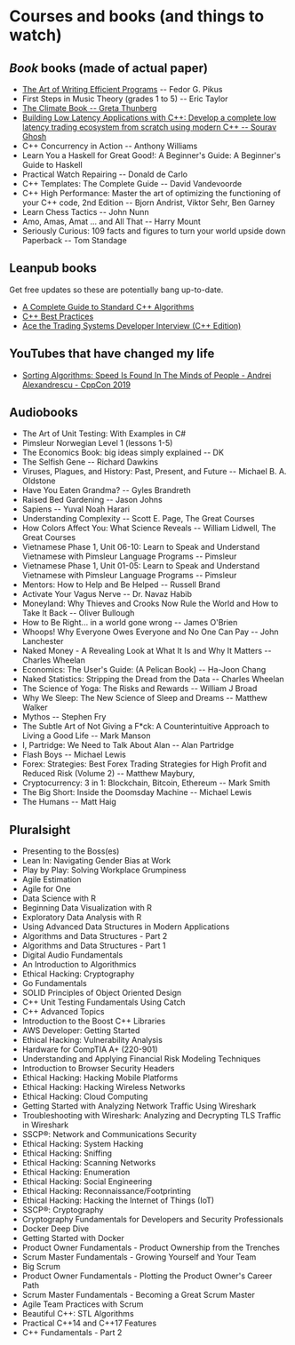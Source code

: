 # Courses and books (and things to watch)

## _Book_ books (made of actual paper)

- [The Art of Writing Efficient Programs](https://www.amazon.co.uk/Art-Writing-Efficient-Programs-optimizations/dp/1800208111/) -- Fedor G. Pikus
- First Steps in Music Theory (grades 1 to 5) -- Eric Taylor
- [The Climate Book -- Greta Thunberg](https://www.amazon.co.uk/gp/product/0241547474/) 
- [Building Low Latency Applications with C++: Develop a complete low latency trading ecosystem from scratch using modern C++ -- Sourav Ghosh](https://www.amazon.co.uk/gp/product/1837639353)
- C++ Concurrency in Action -- Anthony Williams 
- Learn You a Haskell for Great Good!: A Beginner's Guide: A Beginner's Guide to Haskell
- Practical Watch Repairing -- Donald de Carlo
- C++ Templates: The Complete Guide -- David Vandevoorde
- C++ High Performance: Master the art of optimizing the functioning of your C++ code, 2nd Edition -- Bjorn Andrist, Viktor Sehr, Ben Garney
- Learn Chess Tactics -- John Nunn
- Amo, Amas, Amat ... and All That -- Harry Mount
- Seriously Curious: 109 facts and figures to turn your world upside down Paperback -- Tom Standage

## Leanpub books

Get free updates so these are potentially bang up-to-date.
- [A Complete Guide to Standard C++ Algorithms](https://leanpub.com/cpp-algorithms-guide)
- [C++ Best Practices](https://leanpub.com/cppbestpractices)
- [Ace the Trading Systems Developer Interview (C++ Edition)](https://leanpub.com/tradingsystemsdeveloperinterviews)

## YouTubes that have changed my life

- [Sorting Algorithms: Speed Is Found In The Minds of People - Andrei Alexandrescu - CppCon 2019](https://www.youtube.com/watch?v=FJJTYQYB1JQ)

## Audiobooks

- The Art of Unit Testing: With Examples in C#
- Pimsleur Norwegian Level 1 (lessons 1-5)
- The Economics Book: big ideas simply explained -- DK
- The Selfish Gene -- Richard Dawkins
- Viruses, Plagues, and History: Past, Present, and Future -- Michael B. A. Oldstone
- Have You Eaten Grandma? -- Gyles Brandreth
- Raised Bed Gardening -- Jason Johns
- Sapiens -- Yuval Noah Harari
- Understanding Complexity -- Scott E. Page, The Great Courses
- How Colors Affect You: What Science Reveals -- William Lidwell, The Great Courses
- Vietnamese Phase 1, Unit 06-10: Learn to Speak and Understand Vietnamese with Pimsleur Language Programs -- Pimsleur
- Vietnamese Phase 1, Unit 01-05: Learn to Speak and Understand Vietnamese with Pimsleur Language Programs -- Pimsleur
- Mentors: How to Help and Be Helped -- Russell Brand
- Activate Your Vagus Nerve -- Dr. Navaz Habib
- Moneyland: Why Thieves and Crooks Now Rule the World and How to Take It Back -- Oliver Bullough
- How to Be Right... in a world gone wrong -- James O'Brien
- Whoops! Why Everyone Owes Everyone and No One Can Pay -- John Lanchester
- Naked Money - A Revealing Look at What It Is and Why It Matters -- Charles Wheelan
- Economics: The User's Guide: (A Pelican Book) -- Ha-Joon Chang
- Naked Statistics: Stripping the Dread from the Data -- Charles Wheelan
- The Science of Yoga: The Risks and Rewards -- William J Broad
- Why We Sleep: The New Science of Sleep and Dreams -- Matthew Walker
- Mythos -- Stephen Fry
- The Subtle Art of Not Giving a F\*ck: A Counterintuitive Approach to Living a Good Life -- Mark Manson
- I, Partridge: We Need to Talk About Alan -- Alan Partridge
- Flash Boys -- Michael Lewis
- Forex: Strategies: Best Forex Trading Strategies for High Profit and Reduced Risk (Volume 2) -- Matthew Maybury,
- Cryptocurrency: 3 in 1: Blockchain, Bitcoin, Ethereum -- Mark Smith
- The Big Short: Inside the Doomsday Machine -- Michael Lewis
- The Humans -- Matt Haig

## Pluralsight

- Presenting to the Boss(es)
- Lean In: Navigating Gender Bias at Work
- Play by Play: Solving Workplace Grumpiness
- Agile Estimation
- Agile for One
- Data Science with R
- Beginning Data Visualization with R
- Exploratory Data Analysis with R
- Using Advanced Data Structures in Modern Applications
- Algorithms and Data Structures - Part 2
- Algorithms and Data Structures - Part 1
- Digital Audio Fundamentals
- An Introduction to Algorithmics
- Ethical Hacking: Cryptography
- Go Fundamentals
- SOLID Principles of Object Oriented Design
- C++ Unit Testing Fundamentals Using Catch
- C++ Advanced Topics
- Introduction to the Boost C++ Libraries
- AWS Developer: Getting Started
- Ethical Hacking: Vulnerability Analysis
- Hardware for CompTIA A+ (220-901)
- Understanding and Applying Financial Risk Modeling Techniques
- Introduction to Browser Security Headers
- Ethical Hacking: Hacking Mobile Platforms
- Ethical Hacking: Hacking Wireless Networks
- Ethical Hacking: Cloud Computing
- Getting Started with Analyzing Network Traffic Using Wireshark
- Troubleshooting with Wireshark: Analyzing and Decrypting TLS Traffic in Wireshark
- SSCP®: Network and Communications Security
- Ethical Hacking: System Hacking
- Ethical Hacking: Sniffing
- Ethical Hacking: Scanning Networks
- Ethical Hacking: Enumeration
- Ethical Hacking: Social Engineering
- Ethical Hacking: Reconnaissance/Footprinting
- Ethical Hacking: Hacking the Internet of Things (IoT)
- SSCP®: Cryptography
- Cryptography Fundamentals for Developers and Security Professionals
- Docker Deep Dive
- Getting Started with Docker
- Product Owner Fundamentals - Product Ownership from the Trenches
- Scrum Master Fundamentals - Growing Yourself and Your Team
- Big Scrum
- Product Owner Fundamentals - Plotting the Product Owner's Career Path
- Scrum Master Fundamentals - Becoming a Great Scrum Master
- Agile Team Practices with Scrum
- Beautiful C++: STL Algorithms
- Practical C++14 and C++17 Features
- C++ Fundamentals - Part 2

